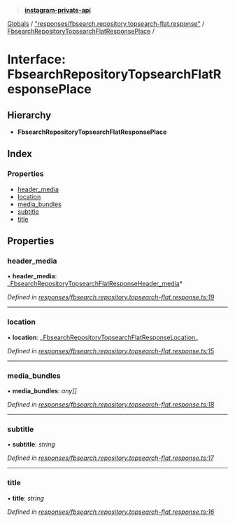 > **[instagram-private-api](../README.md)**

[Globals](../README.md) / ["responses/fbsearch.repository.topsearch-flat.response"](../modules/_responses_fbsearch_repository_topsearch_flat_response_.md) / [FbsearchRepositoryTopsearchFlatResponsePlace](_responses_fbsearch_repository_topsearch_flat_response_.fbsearchrepositorytopsearchflatresponseplace.md) /

# Interface: FbsearchRepositoryTopsearchFlatResponsePlace

## Hierarchy

- **FbsearchRepositoryTopsearchFlatResponsePlace**

## Index

### Properties

- [header_media](_responses_fbsearch_repository_topsearch_flat_response_.fbsearchrepositorytopsearchflatresponseplace.md#header_media)
- [location](_responses_fbsearch_repository_topsearch_flat_response_.fbsearchrepositorytopsearchflatresponseplace.md#location)
- [media_bundles](_responses_fbsearch_repository_topsearch_flat_response_.fbsearchrepositorytopsearchflatresponseplace.md#media_bundles)
- [subtitle](_responses_fbsearch_repository_topsearch_flat_response_.fbsearchrepositorytopsearchflatresponseplace.md#subtitle)
- [title](_responses_fbsearch_repository_topsearch_flat_response_.fbsearchrepositorytopsearchflatresponseplace.md#title)

## Properties

### header_media

• **header_media**: _[FbsearchRepositoryTopsearchFlatResponseHeader_media](\_responses_fbsearch_repository_topsearch_flat_response_.fbsearchrepositorytopsearchflatresponseheader*media.md)*

_Defined in [responses/fbsearch.repository.topsearch-flat.response.ts:19](https://github.com/realinstadude/instagram-private-api/blob/4ae8fec/src/responses/fbsearch.repository.topsearch-flat.response.ts#L19)_

---

### location

• **location**: _[FbsearchRepositoryTopsearchFlatResponseLocation](\_responses_fbsearch_repository_topsearch_flat_response_.fbsearchrepositorytopsearchflatresponselocation.md)\_

_Defined in [responses/fbsearch.repository.topsearch-flat.response.ts:15](https://github.com/realinstadude/instagram-private-api/blob/4ae8fec/src/responses/fbsearch.repository.topsearch-flat.response.ts#L15)_

---

### media_bundles

• **media_bundles**: _any[]_

_Defined in [responses/fbsearch.repository.topsearch-flat.response.ts:18](https://github.com/realinstadude/instagram-private-api/blob/4ae8fec/src/responses/fbsearch.repository.topsearch-flat.response.ts#L18)_

---

### subtitle

• **subtitle**: _string_

_Defined in [responses/fbsearch.repository.topsearch-flat.response.ts:17](https://github.com/realinstadude/instagram-private-api/blob/4ae8fec/src/responses/fbsearch.repository.topsearch-flat.response.ts#L17)_

---

### title

• **title**: _string_

_Defined in [responses/fbsearch.repository.topsearch-flat.response.ts:16](https://github.com/realinstadude/instagram-private-api/blob/4ae8fec/src/responses/fbsearch.repository.topsearch-flat.response.ts#L16)_
